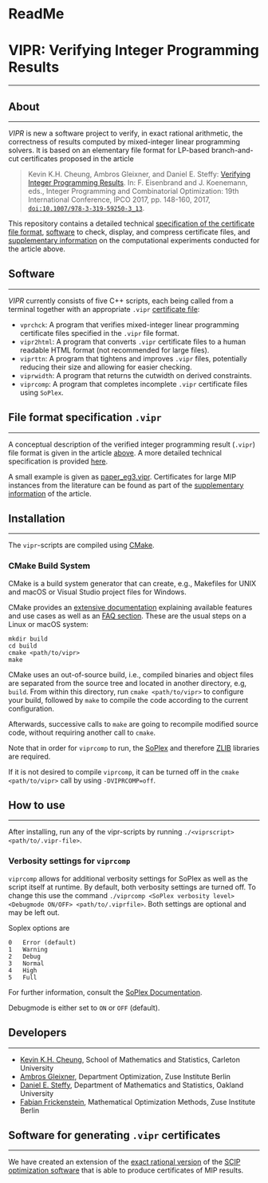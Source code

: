 # ReadMe

# VIPR: Verifying Integer Programming Results
---
## About
---
*VIPR* is new a software project to verify, in exact rational arithmetic, the correctness of results computed by mixed-integer linear programming solvers.  It is based on an elementary file format for LP-based branch-and-cut certificates proposed in the article

> Kevin K.H. Cheung, Ambros Gleixner, and Daniel E. Steffy: [Verifying Integer Programming Results](http://dx.doi.org/10.1007/978-3-319-59250-3_13). In: F. Eisenbrand and J. Koenemann, eds., Integer Programming and Combinatorial Optimization: 19th International Conference, IPCO 2017, pp. 148-160, 2017, [`doi:10.1007/978-3-319-59250-3_13`](http://dx.doi.org/10.1007/978-3-319-59250-3_13).

This repository contains a detailed technical [specification of the certificate file format](cert_spec_v1_0.html), [software](code/) to check, display, and compress certificate files, and [supplementary information](experiments/) on the computational experiments conducted for the article above.

## Software
---
*VIPR* currently consists of five C++ scripts, each being called from a terminal together with an appropriate `.vipr` [certificate file](cert_spec_v1_0.html):

- `vprchck`: A program that verifies mixed-integer linear programming certificate files specified in the `.vipr` file format.
- `vipr2html`: A program that converts `.vipr` certificate files to a human readable HTML format (not recommended for large files).
- `viprttn`: A program that tightens and improves `.vipr` files, potentially reducing their size and allowing for easier checking.
- `viprwidth`: A program that returns the cutwidth on derived constraints.
- `viprcomp`: A program that completes incomplete `.vipr` certificate files using `SoPlex`.

## File format specification `.vipr`
---
A conceptual description of the verified integer programming result (`.vipr`) file format is given in the article [above](http://nbn-resolving.de/urn:nbn:de:0297-zib-61044).  A more detailed technical specification is provided [here](cert_spec_v1_0.html).

A small example is given as [paper_eg3.vipr](code/paper_eg3.vipr).  Certificates for large MIP instances from the literature can be found as part of the [supplementary information](experiments/) of the article.
## Installation
---

The `vipr`-scripts are compiled using [CMake](https://cmake.org/).

### CMake Build System

CMake is a build system generator that can create, e.g.,
Makefiles for UNIX and macOS or Visual Studio project files for Windows.

CMake provides an
[extensive documentation](https://cmake.org/cmake/help/latest/manual/cmake.1.html)
explaining available features and use cases as well as an
[FAQ section](https://cmake.org/Wiki/CMake_FAQ). These are the usual steps on a
Linux or macOS system:

    mkdir build
    cd build
    cmake <path/to/vipr>
    make

CMake uses an out-of-source build, i.e., compiled binaries and object files are
separated from the source tree and located in another directory, e.g, `build`.
From within this directory, run `cmake <path/to/vipr>` to configure your build,
followed by `make` to compile the code according to the current configuration.

Afterwards, successive calls to `make` are going to recompile modified source code,
without requiring another call to `cmake`.

Note that in order for `viprcomp` to run, the [SoPlex](https://soplex.zib.de/) and therefore [ZLIB](https://zlib.net/) libraries are required.

If it is not desired to compile `viprcomp`, it can be turned off in the `cmake <path/to/vipr>` call by using `-DVIPRCOMP=off`.

## How to use
---
After installing, run any of the vipr-scripts by running `./<viprscript> <path/to/.vipr-file>`.

### Verbosity settings for `viprcomp`

`viprcomp` allows for additional verbosity settings for SoPlex as well as the script itself at runtime.
By default, both verbosity settings are turned off.
To change this use the command `./viprcomp <SoPlex verbosity level> <Debugmode ON/OFF> <path/to/.viprfile>`.
Both settings are optional and may be left out.

Soplex options are

    0   Error (default)
    1   Warning
    2   Debug
    3   Normal
    4   High
    5   Full

For further information, consult the [SoPlex Documentation](https://soplex.zib.de/doc/html/).

Debugmode is either set to `ON` or `OFF` (default).


## Developers
---
- [Kevin K.H. Cheung](https://carleton.ca/math/people/kevin-cheung/), School of Mathematics and Statistics, Carleton University
- [Ambros Gleixner](http://www.zib.de/gleixner), Department Optimization, Zuse Institute Berlin
- [Daniel E. Steffy](https://files.oakland.edu/users/steffy/web/), Department of Mathematics and Statistics, Oakland University
- [Fabian Frickenstein](https://www.zib.de/members/frickenstein), Mathematical Optimization Methods, Zuse Institute Berlin

## Software for generating `.vipr` certificates
---
We have created an extension of the [exact rational version](http://scip.zib.de/#exact) of the [SCIP optimization software](http://scip.zib.de) that is able to produce certificates of MIP results.